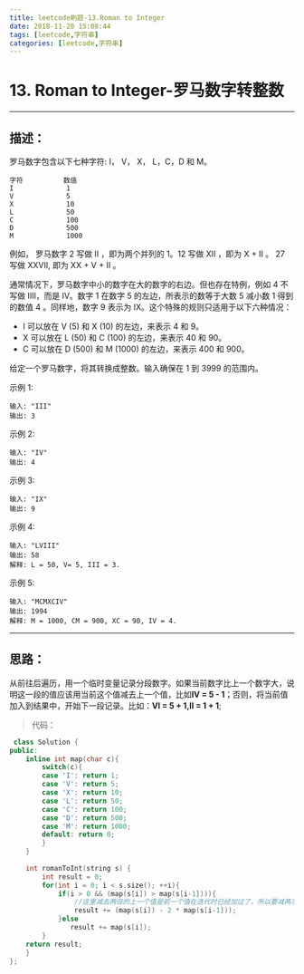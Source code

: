 ```yaml
---
title: leetcode刷题-13.Roman to Integer
date: 2018-11-20 15:08:44
tags: [leetcode,字符串]
categories: [leetcode,字符串]
---
```


# 13. Roman to Integer-罗马数字转整数

---

## 描述：

罗马数字包含以下七种字符: I， V， X， L，C，D 和 M。
```
字符          数值
I             1
V             5
X             10
L             50
C             100
D             500
M             1000
```
例如， 罗马数字 2 写做 II ，即为两个并列的 1。12 写做 XII ，即为 X + II 。 27 写做  XXVII, 即为 XX + V + II 。

通常情况下，罗马数字中小的数字在大的数字的右边。但也存在特例，例如 4 不写做 IIII，而是 IV。数字 1 在数字 5 的左边，所表示的数等于大数 5 减小数 1 得到的数值 4 。同样地，数字 9 表示为 IX。这个特殊的规则只适用于以下六种情况：

- I 可以放在 V (5) 和 X (10) 的左边，来表示 4 和 9。
- X 可以放在 L (50) 和 C (100) 的左边，来表示 40 和 90。 
- C 可以放在 D (500) 和 M (1000) 的左边，来表示 400 和 900。

给定一个罗马数字，将其转换成整数。输入确保在 1 到 3999 的范围内。

示例 1:
```
输入: "III"
输出: 3
```
示例 2:
```
输入: "IV"
输出: 4
```
示例 3:
```
输入: "IX"
输出: 9
```
示例 4:
```
输入: "LVIII"
输出: 58
解释: L = 50, V= 5, III = 3.
```
示例 5:
```
输入: "MCMXCIV"
输出: 1994
解释: M = 1000, CM = 900, XC = 90, IV = 4.
```

---

## 思路：

从前往后遍历，用一个临时变量记录分段数字。如果当前数字比上一个数字大，说明这一段的值应该用当前这个值减去上一个值，比如**IV = 5 - 1**；否则，将当前值加入到结果中，开始下一段记录。比如：**VI = 5 + 1,II = 1 + 1**;

>代码：
```c++
 class Solution {
public:
    inline int map(char c){
        switch(c){
        case 'I': return 1;
        case 'V': return 5;
        case 'X': return 10;
        case 'L': return 50;
        case 'C': return 100;
        case 'D': return 500;
        case 'M': return 1000;
        default: return 0;
        }
    }
    
    int romanToInt(string s) {
        int result = 0;
        for(int i = 0; i < s.size(); ++i){
            if(i > 0 && (map(s[i]) > map(s[i-1]))){
                //这里减去两倍的上一个值是前一个值在迭代时已经加过了，所以要减两次
                result += (map(s[i]) - 2 * map(s[i-1]));
            }else
               result += map(s[i]);
        }
    return result;
    }
};
```
